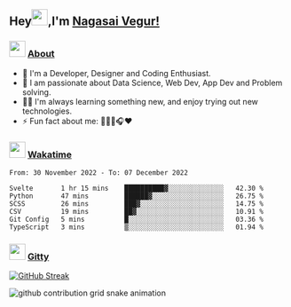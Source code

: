 ## Hey<img src="https://github.com/TheDudeThatCode/TheDudeThatCode/blob/master/Assets/Hi.gif" height="29px">,I'm [Nagasai Vegur!](https://nsvegur.me/)

### <img src="https://c.tenor.com/ftqs42Yna-oAAAAi/mochi-mochi-hello-white-mochi-mochi.gif" height="29px"> [About](https://nsvegur.me/)

- 🔭 I'm a Developer, Designer and Coding Enthusiast.
- 🎲 I am passionate about Data Science, Web Dev, App Dev and Problem solving. 
- 👨‍💻 I'm always learning something new, and enjoy trying out new technologies.
- ⚡ Fun fact about me: 👨🏻‍💻🎧♥️

### <img src="https://c.tenor.com/P5DB2iGAecsAAAAi/peach-cat.gif" height="29px"> [Wakatime](https://wakatime.com/@NSVegur)

<!--START_SECTION:waka-->

```text
From: 30 November 2022 - To: 07 December 2022

Svelte       1 hr 15 mins    ██████████▓░░░░░░░░░░░░░░   42.30 %
Python       47 mins         ██████▓░░░░░░░░░░░░░░░░░░   26.75 %
SCSS         26 mins         ███▓░░░░░░░░░░░░░░░░░░░░░   14.75 %
CSV          19 mins         ██▓░░░░░░░░░░░░░░░░░░░░░░   10.91 %
Git Config   5 mins          █░░░░░░░░░░░░░░░░░░░░░░░░   03.36 %
TypeScript   3 mins          ▒░░░░░░░░░░░░░░░░░░░░░░░░   01.94 %
```

<!--END_SECTION:waka-->

### <img src="https://c.tenor.com/C4t3cTtNBagAAAAi/quero.gif" height="29px"> [Gitty](https://github.com/NSVEGUR?tab=repositories)

[![GitHub Streak](https://github-readme-streak-stats.herokuapp.com?user=NSVEGUR&theme=dark&hide_border=true&date_format=M%20j%5B%2C%20Y%5D&ring=57A6FF&fire=57A6FF&currStreakLabel=57A6FF&background=0F1017)]('https://github.com/NSVEGUR')

![github contribution grid snake animation](https://raw.githubusercontent.com/NSVEGUR/NSVEGUR/output/github-contribution-grid-snake.svg)
